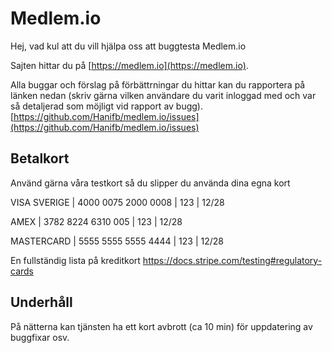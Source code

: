 Medlem.io
========
Hej, vad kul att du vill hjälpa oss att buggtesta Medlem.io

Sajten hittar du på [https://medlem.io](https://medlem.io).

Alla buggar och förslag på förbättrningar du hittar kan du rapportera på länken nedan (skriv gärna vilken användare du varit inloggad med och var så detaljerad som möjligt vid rapport av bugg).
[https://github.com/Hanifb/medlem.io/issues](https://github.com/Hanifb/medlem.io/issues) 

## Betalkort

Använd gärna våra testkort så du slipper du använda dina egna kort

VISA SVERIGE | 4000 0075 2000 0008  | 123 | 12/28

AMEX         | 3782 8224 6310 005   | 123 | 12/28

MASTERCARD   | 5555 5555 5555 4444  | 123 | 12/28

En fullständig lista på kreditkort
https://docs.stripe.com/testing#regulatory-cards

## Underhåll

På nätterna kan tjänsten ha ett kort avbrott (ca 10 min) för uppdatering av buggfixar osv.
